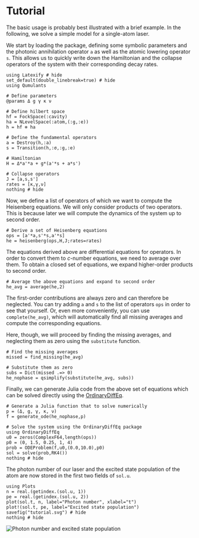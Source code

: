 # Tutorial

The basic usage is probably best illustrated with a brief example. In the following, we solve a simple model for a single-atom laser.

We start by loading the package, defining some symbolic parameters and the photonic annihilation operator `a` as well as the atomic lowering operator `s`. This allows us to quickly write down the Hamiltonian and the collapse operators of the system with their corresponding decay rates.

```@example tutorial
using Latexify # hide
set_default(double_linebreak=true) # hide
using Qumulants

# Define parameters
@params Δ g γ κ ν

# Define hilbert space
hf = FockSpace(:cavity)
ha = NLevelSpace(:atom,(:g,:e))
h = hf ⊗ ha

# Define the fundamental operators
a = Destroy(h,:a)
s = Transition(h,:σ,:g,:e)

# Hamiltonian
H = Δ*a'*a + g*(a'*s + a*s')

# Collapse operators
J = [a,s,s']
rates = [κ,γ,ν]
nothing # hide
```

Now, we define a list of operators of which we want to compute the Heisenberg equations. We will only consider products of two operators. This is because later we will compute the dynamics of the system up to second order.

```@example tutorial
# Derive a set of Heisenberg equations
ops = [a'*a,s'*s,a'*s]
he = heisenberg(ops,H,J;rates=rates)
```

The equations derived above are differential equations for operators. In order to convert them to *c*-number equations, we need to average over them. To obtain a closed set of equations, we expand higher-order products to second order.

```@example tutorial
# Average the above equations and expand to second order
he_avg = average(he,2)
```

The first-order contributions are always zero and can therefore be neglected. You can try adding `a` and `s` to the list of operators `ops` in order to see that yourself. Or, even more conveniently, you can use `complete(he_avg)`, which will automatically find all missing averages and compute the corresponding equations.

Here, though, we will proceed by finding the missing averages, and neglecting them as zero using the `substitute` function.

```@example tutorial
# Find the missing averages
missed = find_missing(he_avg)

# Substitute them as zero
subs = Dict(missed .=> 0)
he_nophase = qsimplify(substitute(he_avg, subs))
```

Finally, we can generate Julia code from the above set of equations which can be solved directly using the [OrdinaryDiffEq](https://github.com/JuliaDiffEq/OrdinaryDiffEq.jl).

```@example tutorial
# Generate a Julia function that to solve numerically
p = (Δ, g, γ, κ, ν)
f = generate_ode(he_nophase,p)

# Solve the system using the OrdinaryDiffEq package
using OrdinaryDiffEq
u0 = zeros(ComplexF64,length(ops))
p0 = (0, 1.5, 0.25, 1, 4)
prob = ODEProblem(f,u0,(0.0,10.0),p0)
sol = solve(prob,RK4())
nothing # hide
```

The photon number of our laser and the excited state population of the atom are now stored in the first two fields of `sol.u`.

```@example tutorial
using Plots
n = real.(getindex.(sol.u, 1))
pe = real.(getindex.(sol.u, 2))
plot(sol.t, n, label="Photon number", xlabel="t")
plot!(sol.t, pe, label="Excited state population")
savefig("tutorial.svg") # hide
nothing # hide
```

![Photon number and excited state population](tutorial.svg)

